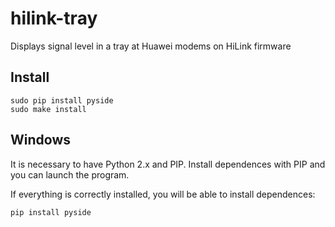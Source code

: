 # hilink-tray
 Displays signal level in a tray at Huawei modems on HiLink firmware
## Install
	sudo pip install pyside
	sudo make install
## Windows
 It is necessary to have Python 2.x and PIP. Install dependences with PIP and you can launch the program.
 
 If everything is correctly installed, you will be able to install dependences:

	pip install pyside
